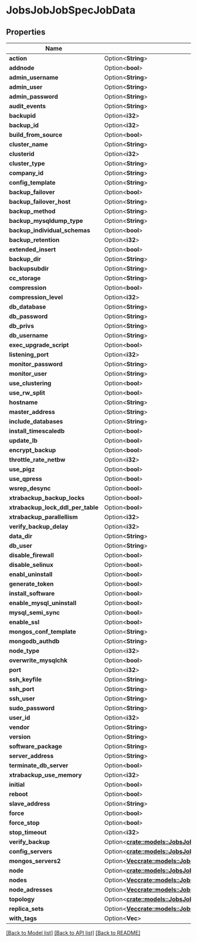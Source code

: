 # JobsJobJobSpecJobData

## Properties

Name | Type | Description | Notes
------------ | ------------- | ------------- | -------------
**action** | Option<**String**> |  | [optional]
**addnode** | Option<**bool**> |  | [optional]
**admin_username** | Option<**String**> |  | [optional]
**admin_user** | Option<**String**> |  | [optional]
**admin_password** | Option<**String**> |  | [optional]
**audit_events** | Option<**String**> |  | [optional]
**backupid** | Option<**i32**> |  | [optional]
**backup_id** | Option<**i32**> |  | [optional]
**build_from_source** | Option<**bool**> |  | [optional]
**cluster_name** | Option<**String**> |  | [optional]
**clusterid** | Option<**i32**> |  | [optional]
**cluster_type** | Option<**String**> |  | [optional]
**company_id** | Option<**String**> |  | [optional]
**config_template** | Option<**String**> |  | [optional]
**backup_failover** | Option<**bool**> |  | [optional]
**backup_failover_host** | Option<**String**> |  | [optional]
**backup_method** | Option<**String**> |  | [optional]
**backup_mysqldump_type** | Option<**String**> |  | [optional]
**backup_individual_schemas** | Option<**bool**> |  | [optional]
**backup_retention** | Option<**i32**> |  | [optional]
**extended_insert** | Option<**bool**> |  | [optional]
**backup_dir** | Option<**String**> |  | [optional]
**backupsubdir** | Option<**String**> |  | [optional]
**cc_storage** | Option<**String**> |  | [optional]
**compression** | Option<**bool**> |  | [optional]
**compression_level** | Option<**i32**> |  | [optional]
**db_database** | Option<**String**> |  | [optional]
**db_password** | Option<**String**> |  | [optional]
**db_privs** | Option<**String**> |  | [optional]
**db_username** | Option<**String**> |  | [optional]
**exec_upgrade_script** | Option<**bool**> |  | [optional]
**listening_port** | Option<**i32**> |  | [optional]
**monitor_password** | Option<**String**> |  | [optional]
**monitor_user** | Option<**String**> |  | [optional]
**use_clustering** | Option<**bool**> |  | [optional]
**use_rw_split** | Option<**bool**> |  | [optional]
**hostname** | Option<**String**> |  | [optional]
**master_address** | Option<**String**> |  | [optional]
**include_databases** | Option<**String**> |  | [optional]
**install_timescaledb** | Option<**bool**> |  | [optional]
**update_lb** | Option<**bool**> |  | [optional]
**encrypt_backup** | Option<**bool**> |  | [optional]
**throttle_rate_netbw** | Option<**i32**> |  | [optional]
**use_pigz** | Option<**bool**> |  | [optional]
**use_qpress** | Option<**bool**> |  | [optional]
**wsrep_desync** | Option<**bool**> |  | [optional]
**xtrabackup_backup_locks** | Option<**bool**> |  | [optional]
**xtrabackup_lock_ddl_per_table** | Option<**bool**> |  | [optional]
**xtrabackup_parallellism** | Option<**i32**> |  | [optional]
**verify_backup_delay** | Option<**i32**> |  | [optional]
**data_dir** | Option<**String**> |  | [optional]
**db_user** | Option<**String**> |  | [optional]
**disable_firewall** | Option<**bool**> |  | [optional]
**disable_selinux** | Option<**bool**> |  | [optional]
**enabl_uninstall** | Option<**bool**> |  | [optional]
**generate_token** | Option<**bool**> |  | [optional]
**install_software** | Option<**bool**> |  | [optional]
**enable_mysql_uninstall** | Option<**bool**> |  | [optional]
**mysql_semi_sync** | Option<**bool**> |  | [optional]
**enable_ssl** | Option<**bool**> |  | [optional]
**mongos_conf_template** | Option<**String**> |  | [optional]
**mongodb_authdb** | Option<**String**> |  | [optional]
**node_type** | Option<**i32**> |  | [optional]
**overwrite_mysqlchk** | Option<**bool**> |  | [optional]
**port** | Option<**i32**> |  | [optional]
**ssh_keyfile** | Option<**String**> |  | [optional]
**ssh_port** | Option<**String**> |  | [optional]
**ssh_user** | Option<**String**> |  | [optional]
**sudo_password** | Option<**String**> |  | [optional]
**user_id** | Option<**i32**> |  | [optional]
**vendor** | Option<**String**> |  | [optional]
**version** | Option<**String**> |  | [optional]
**software_package** | Option<**String**> |  | [optional]
**server_address** | Option<**String**> |  | [optional]
**terminate_db_server** | Option<**bool**> |  | [optional]
**xtrabackup_use_memory** | Option<**i32**> |  | [optional]
**initial** | Option<**bool**> |  | [optional]
**reboot** | Option<**bool**> |  | [optional]
**slave_address** | Option<**String**> |  | [optional]
**force** | Option<**bool**> |  | [optional]
**force_stop** | Option<**bool**> |  | [optional]
**stop_timeout** | Option<**i32**> |  | [optional]
**verify_backup** | Option<[**crate::models::JobsJobJobSpecJobDataVerifyBackup**](Jobs_job_job_spec_job_data_verify_backup.md)> |  | [optional]
**config_servers** | Option<[**crate::models::JobsJobJobSpecJobDataConfigServers**](Jobs_job_job_spec_job_data_config_servers.md)> |  | [optional]
**mongos_servers2** | Option<[**Vec<crate::models::JobsJobJobSpecJobDataConfigServersMembers>**](Jobs_job_job_spec_job_data_config_servers_members.md)> |  | [optional]
**node** | Option<[**crate::models::JobsJobJobSpecJobDataNode**](Jobs_job_job_spec_job_data_node.md)> |  | [optional]
**nodes** | Option<[**Vec<crate::models::JobsJobJobSpecJobDataNodes>**](Jobs_job_job_spec_job_data_nodes.md)> |  | [optional]
**node_adresses** | Option<[**Vec<crate::models::JobsJobJobSpecJobDataNodeAdresses>**](Jobs_job_job_spec_job_data_node_adresses.md)> |  | [optional]
**topology** | Option<[**crate::models::JobsJobJobSpecJobDataTopology**](Jobs_job_job_spec_job_data_topology.md)> |  | [optional]
**replica_sets** | Option<[**Vec<crate::models::JobsJobJobSpecJobDataReplicaSets>**](Jobs_job_job_spec_job_data_replica_sets.md)> |  | [optional]
**with_tags** | Option<**Vec<String>**> |  | [optional]

[[Back to Model list]](../README.md#documentation-for-models) [[Back to API list]](../README.md#documentation-for-api-endpoints) [[Back to README]](../README.md)


